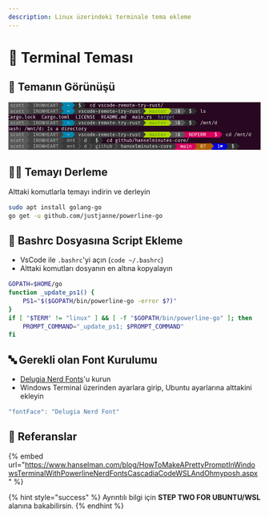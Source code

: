 ```yaml
---
description: Linux üzerindeki terminale tema ekleme
---
```


# 🎨 Terminal Teması

## 👀 Temanın Görünüşü

![](../.gitbook/assets/image%20%281%29.png)

## 👨‍💻 Temayı Derleme

Alttaki komutlarla temayı indirin ve derleyin

```bash
sudo apt install golang-go
go get -u github.com/justjanne/powerline-go
```

## 📑 Bashrc Dosyasına Script Ekleme

* VsCode ile `.bashrc`'yi açın \(`code ~/.bashrc`\) 
* Alttaki komutları dosyanın en altına kopyalayın

```bash
GOPATH=$HOME/go
function _update_ps1() {
    PS1="$($GOPATH/bin/powerline-go -error $?)"
}
if [ "$TERM" != "linux" ] && [ -f "$GOPATH/bin/powerline-go" ]; then
    PROMPT_COMMAND="_update_ps1; $PROMPT_COMMAND"
fi
```

## 🔤 Gerekli olan Font Kurulumu

* [Delugia Nerd Fonts](https://github.com/adam7/delugia-code/releases?WT.mc_id=-blog-scottha)'u kurun
* Windows Terminal üzerinden ayarlara girip, Ubuntu ayarlarına alttakini ekleyin

```javascript
"fontFace": "Delugia Nerd Font"
```

## 🔗 Referanslar

{% embed url="https://www.hanselman.com/blog/HowToMakeAPrettyPromptInWindowsTerminalWithPowerlineNerdFontsCascadiaCodeWSLAndOhmyposh.aspx" %}

{% hint style="success" %}
Ayrıntılı bilgi için **STEP TWO FOR UBUNTU/WSL** alanına bakabilirsin.
{% endhint %}

